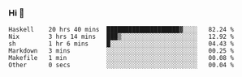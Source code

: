 ### Hi 👋

<!--START_SECTION:waka-->

```text
Haskell    20 hrs 40 mins  ████████████████████▓░░░░   82.24 %
Nix        3 hrs 14 mins   ███▒░░░░░░░░░░░░░░░░░░░░░   12.92 %
sh         1 hr 6 mins     █░░░░░░░░░░░░░░░░░░░░░░░░   04.43 %
Markdown   3 mins          ░░░░░░░░░░░░░░░░░░░░░░░░░   00.25 %
Makefile   1 min           ░░░░░░░░░░░░░░░░░░░░░░░░░   00.08 %
Other      0 secs          ░░░░░░░░░░░░░░░░░░░░░░░░░   00.04 %
```

<!--END_SECTION:waka-->
